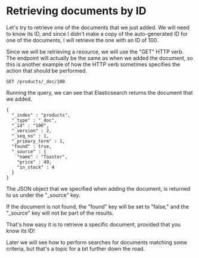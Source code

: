 # Retrieving documents by ID

Let's try to retrieve one of the documents that we just added. We will need to know its ID, and since I didn't make a copy of the auto-generated ID for one of the documents, I will retrieve the one with an ID of 100.

Since we will be retrieving a resource, we will use the "GET" HTTP verb. The endpoint will actually be the same as when we added the document, so this is another example of how the HTTP verb sometimes specifies the action that should be performed.

```
GET /products/_doc/100
```
Running the query, we can see that Elasticsearch returns the document that we added. 
```
{
  "_index" : "products",
  "_type" : "_doc",
  "_id" : "100",
  "_version" : 2,
  "_seq_no" : 1,
  "_primary_term" : 1,
  "found" : true,
  "_source" : {
    "name" : "Toaster",
    "price" : 49,
    "in_stock" : 4
  }
}

```
The JSON object that we specified when adding the document, is returned to us under the "_source" key.

If the document is not found, the "found" key will be set to "false," and the "_source" key will not be part of the results.

That's how easy it is to retrieve a specific document, provided that you know its ID!

Later we will see how to perform searches for documents matching some criteria, but that's a topic for a bit further down the road.